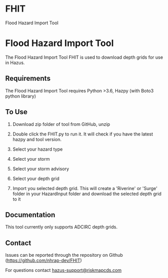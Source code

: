 # FHIT

Flood Hazard Import Tool

# Flood Hazard Import Tool

The Flood Hazard Import Tool FHIT is used to download depth grids for use in Hazus.

## Requirements

The Flood Hazard Import Tool requires Python >3.6, Hazpy (with Boto3 python library)

## To Use

1. Download zip folder of tool from GitHub, unzip

2. Double click the FHIT.py to run it. It will check if you have the latest hazpy and tool version. 

3. Select your hazard type
4. Select your storm
5. Select your storm advisory
6. Select your depth grid
7. Import you selected depth grid. This will create a 'Riverine' or 'Surge' folder in your HazardInput folder and download the selected depth grid to it

## Documentation

This tool currently only supports ADCIRC depth grids.

## Contact

Issues can be reported through the repository on Github (https://github.com/nhrap-dev/FHIT)

For questions contact hazus-support@riskmapcds.com
